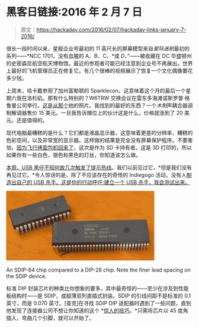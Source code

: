 # 黑客日链接:2016 年 2 月 7 日

> 原文：<https://hackaday.com/2016/02/07/hackaday-links-january-7-2016/>

很长一段时间以来，星舰企业号最初的 11 英尺长的屏幕模型来自*星际迷航*最初的系列——*NCC 1701。没有血腥的 A、B、C、*或 *D、*”——被收藏在 DC 华盛顿州的史密森尼航空航天博物馆。最近的参观者可能已经注意到企业号不再展出。世界上最好的飞机管理员正在修复它。有几个很棒的视频展示了恢复一个文化偶像要花多少钱。

上周末，哈卡戴参观了加州富勒顿的 Sparklecon。这意味着这个月的最后一个星期六我在洛杉矶。那有什么特别的？W6TRW 交换会议在雷东多海滩诺斯罗普·格鲁曼公司举行。[这是从那个](https://hackaday.io/page/1490-a-visit-to-w6trw)拍的照片。我找到的最好的东西？一个*木制*声耦合器调制解调器售价 15 美元。一旦我告诉摊位上的伙计这是什么，价格就涨到了 20 美元。还是值得的。

现代电脑最糟糕的是什么？它们都是液晶显示器，这意味着更差的分辨率，糟糕的色彩空间，以及非常宽的显示器。这样做的结果是完全没有屏幕保护程序。不要害怕，[因为飞行烤面包机回来了](http://mcuoneclipse.com/2016/01/31/the-return-of-the-3d-printed-flying-toaster/)，这次是作为 SD 卡持有者。这是 3D 打印的，所以如果你有一些白色，银色和黑色的灯丝，你知道该怎么做。

[本周，USB 黑仔不知何故几次触发了提示热线](http://hackaday.com/2015/10/10/the-usb-killer-version-2-0/)。我们以前见过它，*但是我们没有再见过它。*令人惊讶的是，除了不应该存在的奇怪的 Indiegogo 活动，没有人[制造出自己的 USB 杀手。这是你的行动呼吁:建立一个 USB 杀手，我会测试出来。](http://hackaday.com/2015/11/06/the-usb-killer-now-a-crowdfunding-campaign/)

![An SDIP-64 chip compared to a DIP-28 chip. Note the finer lead spacing on the SDIP device.](img/6b80e14e6edf51f0ba18434e51c05e7d.png)

An SDIP-64 chip compared to a DIP-28 chip. Note the finer lead spacing on the SDIP device.

标准 DIP 封装芯片的种类比你想象的要多。其中最奇怪的——至少在涉及到性能板结构时——是 SDIP，或超薄双列直插式封装。SDIP 的引线间距不是标准的 0.1 英寸，而是 0.070 英寸。[查克]在寻找 SDIP DIP 适配器时遇到了一些问题，直到他发现了连接器公司不想让你知道的这个 *[惊人的技巧](https://www.element14.com/community/thread/43589/l/sdip-ic-to-dip-conversion?displayFullThread=true)。*只需将芯片以 45 度角插入，弯曲几个引脚，就可以开始了。
